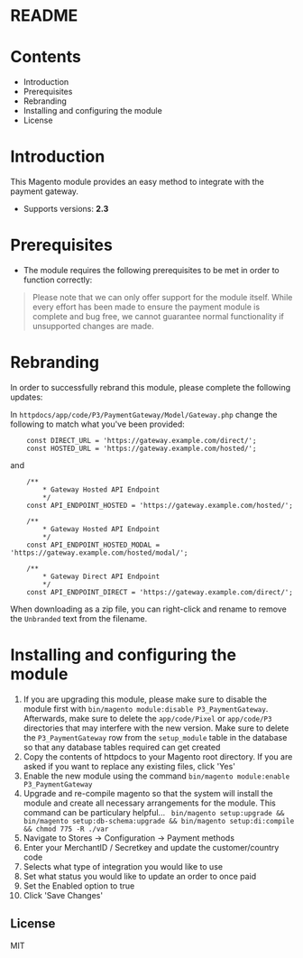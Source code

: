 # README

# Contents

- Introduction
- Prerequisites
- Rebranding
- Installing and configuring the module
- License

# Introduction

This Magento module provides an easy method to integrate with the payment gateway.
 - Supports versions: **2.3**

# Prerequisites

- The module requires the following prerequisites to be met in order to function correctly:

> Please note that we can only offer support for the module itself. While every effort has been made to ensure the payment module is complete and bug free, we cannot guarantee normal functionality if unsupported changes are made.

# Rebranding

In order to successfully rebrand this module, please complete the following updates:

In `httpdocs/app/code/P3/PaymentGateway/Model/Gateway.php` change the following to match what you've been provided:

```
	const DIRECT_URL = 'https://gateway.example.com/direct/';
	const HOSTED_URL = 'https://gateway.example.com/hosted/';
```

and

```
	/**
		* Gateway Hosted API Endpoint
		*/
	const API_ENDPOINT_HOSTED = 'https://gateway.example.com/hosted/';

	/**
		* Gateway Hosted API Endpoint
		*/
	const API_ENDPOINT_HOSTED_MODAL = 'https://gateway.example.com/hosted/modal/';

	/**
		* Gateway Direct API Endpoint
		*/
	const API_ENDPOINT_DIRECT = 'https://gateway.example.com/direct/';
```

When downloading as a zip file, you can right-click and rename to remove the `Unbranded` text from the filename.

# Installing and configuring the module

1. If you are upgrading this module, please make sure to disable the module first with `bin/magento module:disable P3_PaymentGateway`. Afterwards, make sure to delete the `app/code/Pixel` or `app/code/P3` directories that may interfere with the new version. Make sure to delete the `P3_PaymentGateway` row from the `setup_module` table in the database so that any database tables required can get created
2. Copy the contents of httpdocs to your Magento root directory. If you are asked if you want to replace any existing files, click 'Yes'
3. Enable the new module using the command `bin/magento module:enable P3_PaymentGateway`
4. Upgrade and re-compile magento so that the system will install the module and create all necessary arrangements for the module. This command can be particulary helpful... ```
bin/magento setup:upgrade && bin/magento setup:db-schema:upgrade && bin/magento setup:di:compile && chmod 775 -R ./var```
5. Navigate to Stores -> Configuration -> Payment methods
6. Enter your MerchantID / Secretkey and update the customer/country code
7. Selects what type of integration you would like to use
8. Set what status you would like to update an order to once paid
9. Set the Enabled option to true
10. Click 'Save Changes'

License
----
MIT
